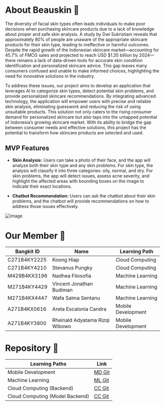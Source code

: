 # About Beauskin :lotion_bottle:

The diversity of facial skin types often leads individuals to make poor decisions when purchasing skincare products due to a lack of knowledge about proper and safe skin analysis. A study by Dwi Sukristiani reveals that approximately 80% of people are unaware of the appropriate skincare products for their skin type, leading to ineffective or harmful outcomes. Despite the rapid growth of the Indonesian skincare market—accounting for 45.7% of FMCG sales and projected to reach USD $1.35 billion by 2024—there remains a lack of data-driven tools for accurate skin condition identification and personalized skincare advice. This gap leaves many consumers confused and unable to make informed choices, highlighting the need for innovative solutions in the industry.

To address these issues, our project aims to develop an application that leverages AI to categorize skin types, detect potential skin problems, and provide personalized skincare recommendations. By integrating advanced technology, the application will empower users with precise and reliable skin analysis, eliminating guesswork and reducing the risk of using unsuitable products. This solution not only caters to the rising consumer demand for personalized skincare but also taps into the untapped potential of Indonesia’s growing skincare market. With its ability to bridge the gap between consumer needs and effective solutions, this project has the potential to transform how skincare products are selected and used.

## MVP Features

- **Skin Analysis:** Users can take a photo of their face, and the app will analyze both their skin type and any skin problems. For skin type, the analysis will classify it into three categories: oily, normal, and dry. For skin problems, the app will detect issues, assess acne severity, and highlight the affected areas with bounding boxes on the image to indicate their exact locations.

- **Chatbot Recommendation:** Users can ask the chatbot about their skin problems, and the chatbot will provide recommendations on how to address those issues effectively.

![image](https://github.com/user-attachments/assets/ed22f785-6379-49fc-9a35-7ca3508b77f9)

# Our Member :handshake:

| Bangkit ID   | Name                           | Learning Path      |
| ------------ | ------------------------------ | ------------------ |
| C271B4KY2225 | Koong Hiap                     | Cloud Computing    |
| C271B4KY4210 | Stevanus Pungky                | Cloud Computing    |
| M429B4KX3196 | Nadhea Filosofia               | Machine Learning   |
| M271B4KY4429 | Vincent Jonathan Budiman       | Machine Learning   |
| M271B4KX4447 | Wafa Salma Sentanu             | Machine Learning   |
| A271B4KX0616 | Areta Escalonia Candra         | Mobile Development |
| A271B4KY3800 | Rheinald Adyatama Rizqi Wibowo | Mobile Development |

# Repository :open_file_folder:

| Learning Paths                  | Link                                                                        |
| ------------------------------- | --------------------------------------------------------------------------- |
| Mobile Development              | [MD Git](https://github.com/Bangkit-Beauskin/beauskin-mobile-app.git)       |
| Machine Learning                | [ML Git](https://github.com/Bangkit-Beauskin/beauskin-machine-learning.git) |
| Cloud Computing (Backend)       | [CC Git](https://github.com/Bangkit-Beauskin/cloud-computing-backend.git)   |
| Cloud Computing (Model Backend) | [CC Git](https://github.com/Bangkit-Beauskin/beauskin-cloud-computing.git)  |
